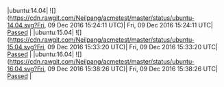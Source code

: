 |ubuntu:14.04| ![](https://cdn.rawgit.com/Neilpang/acmetest/master/status/ubuntu-14.04.svg?Fri, 09 Dec 2016 15:24:11 UTC)| Fri, 09 Dec 2016 15:24:11 UTC| [Passed](https://github.com/Neilpang/acmetest/blob/master/logs/ubuntu-14.04.out) |
|ubuntu:15.04| ![](https://cdn.rawgit.com/Neilpang/acmetest/master/status/ubuntu-15.04.svg?Fri, 09 Dec 2016 15:33:20 UTC)| Fri, 09 Dec 2016 15:33:20 UTC| [Passed](https://github.com/Neilpang/acmetest/blob/master/logs/ubuntu-15.04.out) |
|ubuntu:16.04| ![](https://cdn.rawgit.com/Neilpang/acmetest/master/status/ubuntu-16.04.svg?Fri, 09 Dec 2016 15:38:26 UTC)| Fri, 09 Dec 2016 15:38:26 UTC| [Passed](https://github.com/Neilpang/acmetest/blob/master/logs/ubuntu-16.04.out) |
